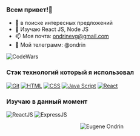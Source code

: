 ### Всем привет!👋

- 🔭 в поиске интересных предложений
- 🌱 Изучаю React JS, Node JS
- 📫 Моя почта: ondrinevg@gmail.com
- 🤔 Мой телеграмм: @ondrin


![CodeWars](https://www.codewars.com/users/ondrinevg/badges/large)



### Стэк технологий который я использовал
[![Git](https://shields.io/badge/-Git-f0efe7?logo=git&style=for-the-badge)](https://git-scm.com/)
[![HTML](https://shields.io/badge/-HTML5-E34F26?logo=html5&style=for-the-badge&logoColor=fff)](https://html5book.ru/html-html5/)
[![CSS](https://shields.io/badge/-CSS3-1572B6?logo=css3&style=for-the-badge&logoColor=fff)](https://html5book.ru/osnovy-css/)
[![Java Script](https://shields.io/badge/-Java_Script-F7DF1E?logo=javascript&style=for-the-badge&logoColor=222)](https://learn.javascript.ru/)
[![React](https://shields.io/badge/-React-282c34?logo=react&style=for-the-badge)](https://reactjs.org/)

### Изучаю в данный момент
![ReactJS](https://img.shields.io/badge/JS-REACT-green)
![ExpressJS](https://img.shields.io/badge/JS-Express.js-red)

<p align="center"> <img src="https://github-readme-stats.vercel.app/api?username=ondrinevg&show_icons=true&theme=gotham" alt="Eugene Ondrin" />

<!--
**ondrinevg/ondrinevg** is a ✨ _special_ ✨ repository because its `README.md` (this file) appears on your GitHub profile.

Here are some ideas to get you started:

- 🔭 I’m currently working on ...
- 🌱 I’m currently learning ...
- 👯 I’m looking to collaborate on ...
- 🤔 I’m looking for help with ...
- 💬 Ask me about ...
- 📫 How to reach me: ...
- 😄 Pronouns: ...
- ⚡ Fun fact: ...
-->
